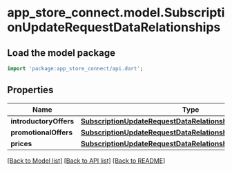 # app_store_connect.model.SubscriptionUpdateRequestDataRelationships

## Load the model package
```dart
import 'package:app_store_connect/api.dart';
```

## Properties
Name | Type | Description | Notes
------------ | ------------- | ------------- | -------------
**introductoryOffers** | [**SubscriptionUpdateRequestDataRelationshipsIntroductoryOffers**](SubscriptionUpdateRequestDataRelationshipsIntroductoryOffers.md) |  | [optional] 
**promotionalOffers** | [**SubscriptionUpdateRequestDataRelationshipsPromotionalOffers**](SubscriptionUpdateRequestDataRelationshipsPromotionalOffers.md) |  | [optional] 
**prices** | [**SubscriptionUpdateRequestDataRelationshipsPrices**](SubscriptionUpdateRequestDataRelationshipsPrices.md) |  | [optional] 

[[Back to Model list]](../README.md#documentation-for-models) [[Back to API list]](../README.md#documentation-for-api-endpoints) [[Back to README]](../README.md)


